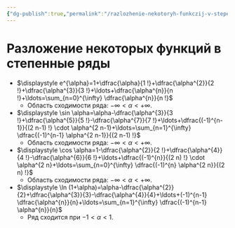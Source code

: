 ```yaml
---
{"dg-publish":true,"permalink":"/razlozhenie-nekotoryh-funkczij-v-stepennye-ryady/","dgHomeLink":true,"dgPassFrontmatter":false}
---
```



# Разложение некоторых функций в степенные ряды

- $\displaystyle e^{\alpha}=1+\dfrac{\alpha}{1 !}+\dfrac{\alpha^{2}}{2 !}+\dfrac{\alpha^{3}}{3 !}+\ldots+\dfrac{\alpha^{n}}{n !}+\ldots=\sum_{n=0}^{\infty} \dfrac{\alpha^{n}}{n !}$
	- Область сходимости ряда: $-\infty<\alpha<+\infty$.
- $\displaystyle \sin \alpha=\alpha-\dfrac{\alpha^{3}}{3 !}+\dfrac{\alpha^{5}}{5 !}-\dfrac{\alpha^{7}}{7 !}+\ldots+\dfrac{(-1)^{n-1}}{(2 n-1) !} \cdot \alpha^{2 n-1}+\ldots=\sum_{n=1}^{\infty} \dfrac{(-1)^{n-1} \alpha^{2 n-1}}{(2 n-1) !}$
	- Область сходимости ряда: $-\infty<\alpha<+\infty$.
- $\displaystyle \cos \alpha=1-\dfrac{\alpha^{2}}{2 !}+\dfrac{\alpha^{4}}{4 !}-\dfrac{\alpha^{6}}{6 !}+\ldots+\dfrac{(-1)^{n}}{(2 n) !} \cdot \alpha^{2 n}+\ldots=\sum_{n=0}^{\infty} \dfrac{(-1)^{n} \alpha^{2 n}}{(2 n) !}$
	- Область сходимости ряда: $-\infty<\alpha<+\infty$.
- $\displaystyle \ln (1+\alpha)=\alpha-\dfrac{\alpha^{2}}{2}+\dfrac{\alpha^{3}}{3}-\dfrac{\alpha^{4}}{4}+\ldots+(-1)^{n-1} \dfrac{\alpha^{n}}{n}+\ldots=\sum_{n=1}^{\infty} \dfrac{(-1)^{n-1} \alpha^{n}}{n}$
	- Ряд сходится при $-1<\alpha<1$.

